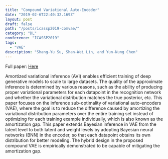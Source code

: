 ```yaml
---
title: "Compound Variational Auto-Encoder"
date: "2019-02-6T22:40:32.169Z"
layout: post
draft: false
path: "/posts/icassp2019-comvae/"
category: "DL"
conference: "ICASSP2019"
tags:
  - "VAE"
description: "Shang-Yu Su, Shan-Wei Lin, and Yun-Nung Chen"
---
```


Full paper:
<a href="./ICASSP_ComVAE.pdf" target="_blank">Here</a>


Amortized variational inference (AVI) enables efficient training of deep generative models to scale to large datasets. The quality of the approximate inference is determined by various reasons, such as the ability of producing proper variational parameters for each datapoint in the recognition network and whether the variational distribution matches the true posterior, etc.
This paper focuses on the inference sub-optimality of variational auto-encoders (VAE), where the goal is to reduce the difference caused by amortizing the variational distribution parameters over the entire training set instead of optimizing for each training example individually, which is also known as the amortization gap. 
This paper extends Bayesian inference in VAE from the latent level to both latent and weight levels by adopting Bayesian neural networks (BNN) in the encoder, so that each datapoint obtains its own distribution for better modeling.
The hybrid design in the proposed compound VAE is empirically demonstrated to be capable of mitigating the amortization gap.
